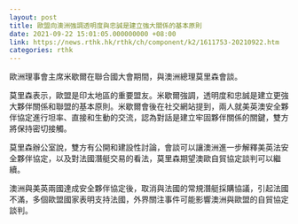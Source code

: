 ```yaml
---
layout: post
title: 歐盟向澳洲強調透明度與忠誠是建立強大關係的基本原則
date: 2021-09-22 15:01:05.000000000 +08:00
link: https://news.rthk.hk/rthk/ch/component/k2/1611753-20210922.htm
categories: rthk
---
```


歐洲理事會主席米歇爾在聯合國大會期間，與澳洲總理莫里森會談。

莫里森表示，歐盟是印太地區的重要盟友。米歇爾強調，透明度和忠誠是建立更強大夥伴關係和聯盟的基本原則。米歇爾會後在社交網站提到，兩人就美英澳安全夥伴協定進行坦率、直接和生動的交流，認為對話是建立牢固夥伴關係的關鍵，雙方將保持密切接觸。

莫里森辦公室說，雙方有公開和建設性討論，會談可以讓澳洲進一步解釋美英法安全夥伴協定，以及對法國潛艇交易的看法，莫里森期望澳歐自貿協定談判可以繼續。 

澳洲與美英兩國達成安全夥伴協定後，取消與法國的常規潛艇採購協議，引起法國不滿，多個歐盟國家表明支持法國，外界關注事件可能影響澳洲與歐盟的自貿協定談判。
